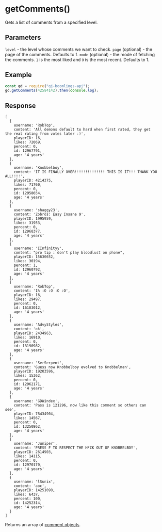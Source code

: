 # getComments()

Gets a list of comments from a specified level.

## Parameters
`level` - the level whose comments we want to check.
`page` (optional) - the page of the comments. Defaults to 1.
`mode` (optional) - the mode of fetching the comments. `1` is the most liked and `0` is the most recent. Defaults to 1.

## Example
```js
const gd = require("gj-boomlings-api");
gd.getComments(42584142).then(console.log);
```

## Response
```
[
  {
    username: 'RobTop',
    content: 'All demons default to hard when first rated, they get the real rating from votes later :)',
    playerID: 16,
    likes: 72069,
    percent: 0,
    id: 12967791,
    age: '4 years'
  },
  {
    username: 'Knobbelboy',
    content: 'IT IS FINALLY OVER!!!!!!!!!!!!!! THIS IS IT!!! THANK YOU ALL!!!!',
    playerID: 4214375,
    likes: 71760,
    percent: 0,
    id: 12958654,
    age: '4 years'
  },
  {
    username: 'shaggy23',
    content: 'Zobros: Easy Insane 9',
    playerID: 1995959,
    likes: 31953,
    percent: 0,
    id: 12968377,
    age: '4 years'
  },
  {
    username: 'IInfinityy',
    content: "pro tip : don't play bloodlust on phone",
    playerID: 15630652,
    likes: 30194,
    percent: 1,
    id: 12960792,
    age: '4 years'
  },
  {
    username: 'RobTop',
    content: '1% :O :O :O :O',
    playerID: 16,
    likes: 29497,
    percent: 0,
    id: 16183012,
    age: '4 years'
  },
  {
    username: 'AdvyStyles',
    content: 'ok',
    playerID: 2434963,
    likes: 16910,
    percent: 0,
    id: 13190982,
    age: '4 years'
  },
  {
    username: 'SerSerpent',
    content: 'Guess now Knobbelboy evolved to Knobbelman',
    playerID: 19203596,
    likes: 15362,
    percent: 0,
    id: 12962171,
    age: '4 years'
  },
  {
    username: 'GDWindex',
    content: 'Pass is 121296, now like this comment so others can see',
    playerID: 78434904,
    likes: 14567,
    percent: 0,
    id: 13250862,
    age: '4 years'
  },
  {
    username: 'Juniper',
    content: 'PRESS F TO RESPECT THE H*CK OUT OF KNOBBELBOY',
    playerID: 2614903,
    likes: 14115,
    percent: 0,
    id: 12970170,
    age: '4 years'
  },
  {
    username: 'lSunix',
    content: 'aoc',
    playerID: 14251090,
    likes: 6437,
    percent: 100,
    id: 14252314,
    age: '4 years'
  }
]
```
Returns an array of [comment objects](./objects/comment.md).
